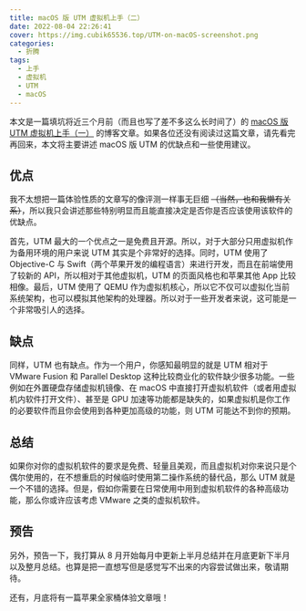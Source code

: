 ```yaml
---
title: macOS 版 UTM 虚拟机上手（二）
date: 2022-08-04 22:26:41
cover: https://img.cubik65536.top/UTM-on-macOS-screenshot.png
categories:
  - 折腾
tags:
  - 上手
  - 虚拟机
  - UTM
  - macOS
---
```


本文是一篇填坑将近三个月前（而且也写了差不多这么长时间了）的 [macOS 版 UTM 虚拟机上手（一）](https://www.cubik65536.top/2022-05-18-Hands-On-UTM-On-macOS(1)) 的博客文章。如果各位还没有阅读过这篇文章，请先看完再回来，本文将主要讲述 macOS 版 UTM 的优缺点和一些使用建议。

<!-- more -->

## 优点

我不太想把一篇体验性质的文章写的像评测一样事无巨细 ~~（当然，也和我懒有关系）~~，所以我只会讲述那些特别明显而且能直接决定是否你是否应该使用该软件的优缺点。

首先，UTM 最大的一个优点之一是免费且开源。所以，对于大部分只用虚拟机作为备用环境的用户来说 UTM 其实是个非常好的选择。同时，UTM 使用了 Objective-C 与 Swift（两个苹果开发的编程语言）来进行开发，而且在前端使用了较新的 API，所以相对于其他虚拟机，UTM 的页面风格也和苹果其他 App 比较相像。最后，UTM 使用了 QEMU 作为虚拟机核心，所以它不仅可以虚拟化当前系统架构，也可以模拟其他架构的处理器。所以对于一些开发者来说，这可能是一个非常吸引人的选择。

## 缺点

同样，UTM 也有缺点。作为一个用户，你感知最明显的就是 UTM 相对于 VMware Fusion 和 Parallel Desktop 这种比较商业化的软件缺少很多功能。一些例如在外置硬盘存储虚拟机镜像、在 macOS 中直接打开虚拟机软件（或者用虚拟机内软件打开文件）、甚至是 GPU 加速等功能都是缺失的，如果虚拟机是你工作的必要软件而且你会使用到各种更加高级的功能，则 UTM 可能达不到你的预期。

## 总结

如果你对你的虚拟机软件的要求是免费、轻量且美观，而且虚拟机对你来说只是个偶尔使用的，在不想重启的时候临时使用第二操作系统的替代品，那么 UTM 就是一个不错的选择。但是，假如你需要在日常使用中用到虚拟机软件的各种高级功能，那么你或许应该考虑 VMware 之类的虚拟机软件。

## 预告

另外，预告一下，我打算从 8 月开始每月中更新上半月总结并在月底更新下半月以及整月总结。也算是把一直想写但是感觉写不出来的内容尝试做出来，敬请期待。

还有，月底将有一篇苹果全家桶体验文章哦！
